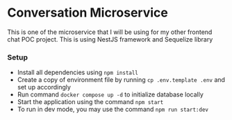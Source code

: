 # Conversation Microservice

This is one of the microservice that I will be using for my other frontend chat POC project. This is using NestJS framework and Sequelize library

### Setup

- Install all dependencies using `npm install`
- Create a copy of environment file by running `cp .env.template .env` and set up accordingly
- Run command `docker compose up -d` to initialize database locally
- Start the application using the command `npm start`
- To run in dev mode, you may use the command `npm run start:dev`